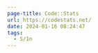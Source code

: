```yaml
---
page-title: Code::Stats
url: https://codestats.net/
date: 2024-01-16 08:24:47
tags:
  - S/1n
---
```

